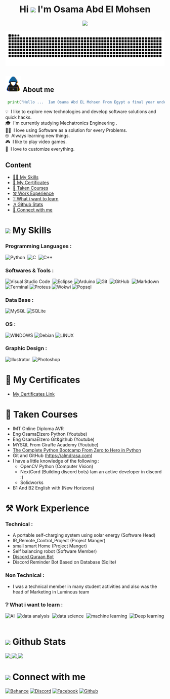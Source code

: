 

<h1 align="center">
  Hi
  <img src="https://media.giphy.com/media/hvRJCLFzcasrR4ia7z/giphy.gif" width="28">
  I'm Osama Abd El Mohsen
</h1>

<!-- Typing SVG by DenverCoder1 - https://github.com/DenverCoder1/readme-typing-svg -->

<p align="center">
  <a href="https://github.com/DenverCoder1/readme-typing-svg"><img src="https://readme-typing-svg.herokuapp.com/?lines=Mechatronics%20Engineer;Always%20learning%20new%20things&font=Fira%20Code&center=true&width=440&height=45&color=3DB54A&vCenter=true&size=22"></a>
</p> 

<!-- ![Snake animation](https://github.com/Osama-Abd-El-Mohsen/Osama-Abd-El-Mohsen/blob/output/github-contribution-grid-snake.svg) -->
<picture>
  <source media="(prefers-color-scheme: dark)" srcset="https://raw.githubusercontent.com/Osama-Abd-El-Mohsen/Osama-Abd-El-Mohsen/output/github-contribution-grid-snake-dark.svg">
  <source media="(prefers-color-scheme: light)" srcset="https://raw.githubusercontent.com/Osama-Abd-El-Mohsen/Osama-Abd-El-Mohsen/output/github-contribution-grid-snake.svg">
  <img alt="github contribution grid snake animation" src="https://raw.githubusercontent.com/Osama-Abd-El-Mohsen/Osama-Abd-El-Mohsen/output/github-contribution-grid-snake.svg">
</picture>

## <picture><img src = "https://github.com/0xAbdulKhalid/0xAbdulKhalid/raw/main/assets/mdImages/about_me.gif" width = 50px></picture> **About me**

```python
 print("Hello ...  Iam Osama Abd EL Mohsen From Egypt a final year undergraduate from Mansoura Unvirsty ")
```

💡 &nbsp;I like to explore new technologies and develop software solutions and quick hacks.\
🎓 &nbsp;I'm currently studying Mechatronics Engineering .\
:technologist: &nbsp;I love using Software as a solution for every Problems.\
:nerd_face: &nbsp;Always learning new things.\
:video_game: &nbsp;I like to play video games.\
:gem: &nbsp;I love to customize everything.

## Content

- [👨‍💻 My Skills](https://github.com/Osama-Abd-El-Mohsen#-my-skills)
- [📄 My Certificates](https://github.com/Osama-Abd-El-Mohsen#--my-certificates--)
- [🥸 Taken Courses](https://github.com/Osama-Abd-El-Mohsen#--taken-courses--)
- [⚒️ Work Experience](https://github.com/Osama-Abd-El-Mohsen#-%EF%B8%8F-work-experience-)
- [❔ What i want to learn ](https://github.com/Osama-Abd-El-Mohsen#-what-i-want-to-learn-)
- [↗️ Github Stats ](https://github.com/Osama-Abd-El-Mohsen#-github-stats-)
- [🤝 Connect with me](https://github.com/Osama-Abd-El-Mohsen#-what-i-want-to-learn-)


<h1><img src = "https://media2.giphy.com/media/QssGEmpkyEOhBCb7e1/giphy.gif?cid=ecf05e47a0n3gi1bfqntqmob8g9aid1oyj2wr3ds3mg700bl&rid=giphy.gif" width ="30"> My Skills</h1> 

### Programming Languages :

![Python](https://img.shields.io/badge/-Python-151A22?style=for-the-badge&logo=python)&nbsp;
![C](https://img.shields.io/badge/-C-151A22?style=for-the-badge&logo=C)&nbsp;
![C++](https://img.shields.io/badge/-C++-151A22?style=for-the-badge&logo=C%2B%2B&logoColor=00599C)&nbsp;

### Softwares & Tools :
![Visual Studio Code](https://img.shields.io/badge/-Visual%20Studio%20Code-151A22?style=for-the-badge&logo=visual-studio-code&logoColor=007ACC)&nbsp;
![Eclipse](https://img.shields.io/badge/-Eclipse-151A22?style=for-the-badge&logo=eclipse-ide)
![Arduino](https://img.shields.io/badge/-Arduino-151A22?style=for-the-badge&logo=Arduino) 
![Git](https://img.shields.io/badge/-Git-151A22?style=for-the-badge&logo=git)&nbsp;
![GitHub](https://img.shields.io/badge/-GitHub-151A22?style=for-the-badge&logo=github)&nbsp;
![Markdown](https://img.shields.io/badge/-Markdown-151A22?style=for-the-badge&logo=markdown)
![Terminal](https://img.shields.io/badge/Terminal-151A22?style=for-the-badge&logo=gnu-bash)
![Proteus](https://img.shields.io/badge/Proteus-151A22?style=for-the-badge&logo=proteus)
![Wokwi](https://img.shields.io/badge/Wokwi-151A22?style=for-the-badge&logo=Wokwi)
![Popsql](https://img.shields.io/badge/popsql-151A22?style=for-the-badge&logo=popsql)

### Data Base :

![MySQL](https://img.shields.io/badge/mysql-151A22?style=for-the-badge&logo=mysql) 
![SQLite](https://img.shields.io/badge/sqlite-151A22?style=for-the-badge&logo=sqlite) 


### OS :
![WINDOWS](https://img.shields.io/badge/Windows-151A22?style=for-the-badge&logo=Windows)
![Debian](https://img.shields.io/badge/Debian-151A22?style=for-the-badge&logo=Debian)
![LINUX](https://img.shields.io/badge/Linux-151A22?style=for-the-badge&logo=linux)

### Graphic Design :
![Illustrator](https://img.shields.io/badge/-Illustrator-151A22?style=for-the-badge&logo=adobe-illustrator)&nbsp;
![Photoshop](https://img.shields.io/badge/-Photoshop-151A22?style=for-the-badge&logo=adobe-photoshop)&nbsp;

<h1> 📄 My Certificates  </h1>

- [My Certificates Link](https://drive.google.com/drive/folders/12KDW3w469Is7ocoOX7StPJg8117Q5-GR?usp=sharing)

<h1> 🥸 Taken Courses  </h1>

- IMT Online Diploma AVR
- Eng OsamaElzero Python (Youtube)
- Eng OsamaElzero Git&github (Youtube)
- MYSQL From Giraffe Academy (Youtube)
- [The Complete Python Bootcamp From Zero to Hero in Python](https://www.udemy.com/course/complete-python-bootcamp/)
- Git and GitHub (https://almdrasa.com)
- I have a little knowledge of the following :
  - OpenCV Python (Computer Vision)
  - NextCord (Building discord bots) Iam an active developer in discord :)
  - Solidworks
- B1 And B2 English with (New Horizons)
  
<h1> ⚒️ Work Experience </h1>

### Technical :
- A portable self-charging system using solar energy (Software Head)
- IR_Remote_Control_Project (Project Manger)
- small smart Home (Project Manger)
- Self balancing robot (Software Member)
- [Discord Quraan Bot](https://discord.gg/3b2g6sftAB)
- Discord Reminder Bot Based on Database (Sqlite)

### Non Technical :
- I was a technical member in many student activities and also was the head of Marketing  in Luminous team

  

### ❔ What i want to learn :

![AI](https://img.shields.io/badge/-AI-151A22?style=for-the-badge&logo=AI)&nbsp;
![data analysis](https://img.shields.io/badge/-data_analysis-151A22?style=for-the-badge&logo=AI)&nbsp;
![data science](https://img.shields.io/badge/-data_science-151A22?style=for-the-badge&logo=data-science&logoColor=A8B9CC)&nbsp;
![machine learning](https://img.shields.io/badge/-machine_learning-151A22?style=for-the-badge&logo=AI)&nbsp;
![Deep learning](https://img.shields.io/badge/-Deep_learning-151A22?style=for-the-badge&logo=AI)&nbsp;


<h1><img src = "https://media.giphy.com/media/iY8CRBdQXODJSCERIr/giphy.gif" width ="35"> Github Stats </h1>

<p align="left">
<a href="https://github.com/AVS1508">
  <img height="left" src="https://github-readme-stats.vercel.app/api?username=Osama-Abd-El-Mohsen&theme=gotham&hide_border=true" width="450"/>
  <img height="180em" src="https://github-readme-stats.vercel.app/api/top-langs/?username=Osama-Abd-El-Mohsen&theme=gotham&hide_border=true&include_all_commits=false&count_private=false&layout=compact">
  <img height="left" src="https://github-readme-streak-stats.herokuapp.com/?user=Osama-Abd-El-Mohsen&theme=gotham&hide_border=true">

</a>
</p>




<h1> <img src='https://raw.githubusercontent.com/ShahriarShafin/ShahriarShafin/main/Assets/handshake.gif' width="80"> Connect with me </h1>

[![Behance](https://img.shields.io/badge/Behance-151A22?style=for-the-badge&logo=behance)](https://behance.net/Osama_Abd_ElMoh7sen) 
[![Discord](https://img.shields.io/badge/Discord-151A22?style=for-the-badge&logo=Discord)](https://discordapp.com/users/716301044514029619) 
[![Facebook](https://img.shields.io/badge/Facebook-151A22?style=for-the-badge&logo=Facebook)](https://facebook.com/o.Abd.ElMohsen)
[![Github](https://img.shields.io/badge/Github-151A22?style=for-the-badge&logo=Github)](https://facebook.com/o.Abd.ElMohsen)





